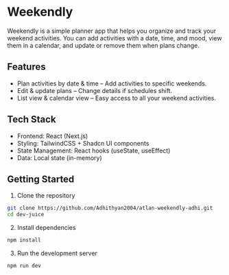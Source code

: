 # Weekendly

Weekendly is a simple planner app that helps you organize and track your weekend activities. You can add activities with a date, time, and mood, view them in a calendar, and update or remove them when plans change.

## Features

- Plan activities by date & time – Add activities to specific weekends.
- Edit & update plans – Change details if schedules shift.
- List view & calendar view – Easy access to all your weekend activities.

## Tech Stack

- Frontend: React (Next.js)
- Styling: TailwindCSS + Shadcn UI components
- State Management: React hooks (useState, useEffect)
- Data: Local state (in-memory)

## Getting Started

1. Clone the repository
```bash
git clone https://github.com/Adhithyan2004/atlan-weekendly-adhi.git
cd dev-juice
```

2. Install dependencies
```bash
npm install
```
3. Run the development server
```bash
npm run dev
```

